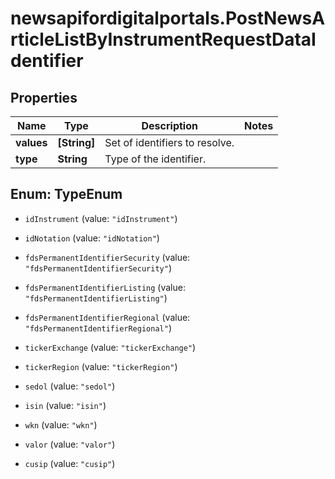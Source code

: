 # newsapifordigitalportals.PostNewsArticleListByInstrumentRequestDataIdentifier

## Properties

Name | Type | Description | Notes
------------ | ------------- | ------------- | -------------
**values** | **[String]** | Set of identifiers to resolve. | 
**type** | **String** | Type of the identifier. | 



## Enum: TypeEnum


* `idInstrument` (value: `"idInstrument"`)

* `idNotation` (value: `"idNotation"`)

* `fdsPermanentIdentifierSecurity` (value: `"fdsPermanentIdentifierSecurity"`)

* `fdsPermanentIdentifierListing` (value: `"fdsPermanentIdentifierListing"`)

* `fdsPermanentIdentifierRegional` (value: `"fdsPermanentIdentifierRegional"`)

* `tickerExchange` (value: `"tickerExchange"`)

* `tickerRegion` (value: `"tickerRegion"`)

* `sedol` (value: `"sedol"`)

* `isin` (value: `"isin"`)

* `wkn` (value: `"wkn"`)

* `valor` (value: `"valor"`)

* `cusip` (value: `"cusip"`)




